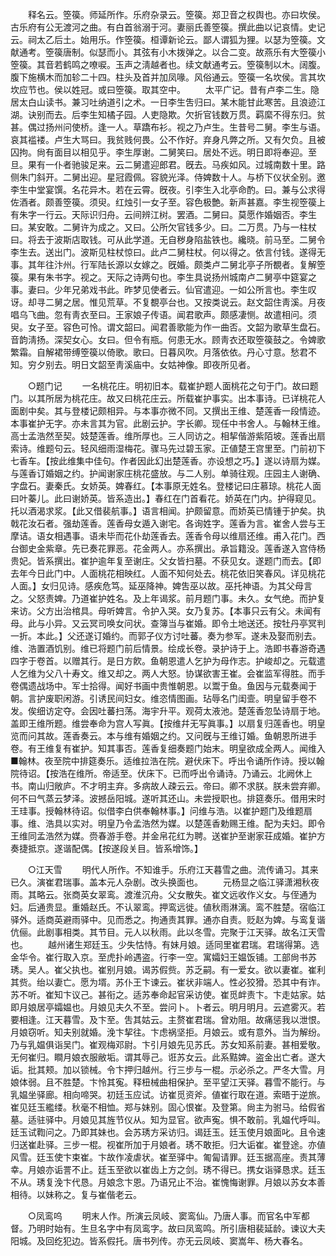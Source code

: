 <!-- { "loadSidebar": true } -->
　　释名云。箜篌。师延所作。乐府杂录云。箜篌。郑卫音之权舆也。亦曰坎侯。古乐府有公无渡河之曲。有白首翁溺于河。妻丽氏善箜篌。撰此曲以记哀情。史记云。祠太乙后土。始用乐。作箜篌。桓谭新论云。鄙人谓狐为狸。以瑟为箜篌。文献通考。箜篌唐制。似瑟而小。其弦有小木拨弹之。以合二变。故燕乐有大箜篌小箜篌。其音若鹤鸣之嘹唳。玉声之淸越者也。续文献通考云。箜篌制以木。阔腹。腹下施横木而加轸二十四。柱头及首并加凤喙。风俗通云。箜篌一名坎侯。言其坎坎应节也。侯以姓冠。或曰箜篌。取其空中。 
　　太平广记。昔有卢李二生。隐居太白山读书。兼习吐纳道引之术。一日李生吿归曰。某木能甘此寒苦。且浪迹江湖。诀别而去。后李生知橘子园。人吏隐欺。欠折官钱数万贯。羁縻不得东归。贫甚。偶过扬州问使桥。逢一人。草蹻布衫。视之乃卢生。生昔号二舅。李生与语。哀其褴褛。卢生大骂曰。我贫贱何畏。公不作好。弃身凡弊之所。又有欠负。且被囚拘。尙有面目以相见乎。李生厚谢。二舅笑曰。居处不远。明日即将奉迎。至旦。果有一仆者驰骏足来。云二舅遣迎郎君。旣去。马疾如风。过城南数十里。路侧朱门斜开。二舅出迎。星冠霞佩。容貌光泽。侍婢数十人。与桥下仪状全别。邀李生中堂宴馔。名花异木。若在云霄。旣夜。引李生入北亭命酌。曰。兼与公求得佐酒者。颇善箜篌。须臾。红烛引一女子至。容色极艶。新声甚嘉。李生视箜篌上有朱字一行云。天际识归舟。云间辨江树。罢酒。二舅曰。莫愿作婚姻否。李生曰。某安敢。二舅许为成之。又曰。公所欠官钱多少。曰。二万贯。乃与一柱杖曰。将去于波斯店取钱。可从此学道。无自秽身陷盐铁也。纔晓。前马至。二舅令李生去。送出门。波斯见柱杖惊曰。此卢二舅柱杖。何以得之。依言付钱。遂得无事。其年往汴州。行军陆长源以女嫁之。旣婚。颇类卢二舅北亭子所覩者。复解箜篌。果有朱书字。视之。天际之诗两句也。李生具说扬州城南卢二舅亭中筵宴之事。妻曰。少年兄弟戏书此。昨梦见使者云。仙官遣迎。一如公所言也。李生叹讶。却寻二舅之居。惟见荒草。不复覩亭台也。又按类说云。赵文韶住靑溪。月夜唱乌飞曲。忽有靑衣至曰。王家娘子传语。闻君歌声。颇感凄恻。故遣相问。须臾。女子至。容色可怜。谓文韶曰。闻君善歌能为作一曲否。文韶为歌草生盘石。音韵淸扬。深契女心。女曰。但令有瓶。何患无水。顾靑衣还取箜篌鼓之。令婢歌繁霜。自解裙带缚箜篌以倚歌。歌曰。日暮风吹。月落依依。丹心寸意。愁君不知。穷夕别去。明日文韶至靑溪庙中。女姑神像。即夜所见者。 

　　○题门记 
　　一名桃花庄。明初旧本。载崔护题人面桃花之句于门。故曰题门。以其所居为桃花庄。故又曰桃花庄云。所载崔护事实。出本事诗。已详桃花人面剧中矣。其与登楼记颇相异。与本事亦微不同。又撰出王维、楚莲香一段情迹。本事崔护无字。亦未言其为官。此剧云护。字长卿。现任中书舍人。与翰林王维。高士孟浩然至契。妓楚莲香。维所厚也。三人同访之。相挈偕游紫陌坡。莲香出扇索诗。维题句云。轻风细雨湿梅花。骤马先过碧玉家。正値楚王宫里至。门前初下七香车。【按此维集中佳句。作者因此幻出楚莲香。亦设想之巧。】遂以诗扇为媒。与莲香订婚姻之约。护闻谢家庄桃花盛放。与二人别。单骑往观。庄园主人谢确、字盘石。妻秦氏。女娇英。婢春红。【本事原无姓名。登楼记曰庄慕琼。桃花人面曰叶蓁儿。此曰谢娇英。皆系造出。】春红在门首看花。娇英在门内。护得窥见。托以酒渴求浆。【此又借裴航事。】语言相闻。护颇留意。而娇英已情锺于护矣。执戟花汝石者。强劫莲香。莲香母女遁入谢宅。各询姓字。莲香为言。崔舍人尝与王摩诘。语女相遇事。语未毕而花仆劫莲香去。莲香令母以维扇还维。甫入花门。西台御史金紫章。先已奏花罪恶。花金两人。亦系撰出。承旨籍没。莲香遂入宫侍杨贵妃。皆系撰出。崔护逾年复至谢庄。父女皆扫墓。不获见女。遂题门而去。【即去年今日此门中。人面桃花相映红。人面不知何处去。桃花依旧笑春风。详见桃花人面。】女归见诗。感疾危笃。延巫降神。婢吿巫以故。巫托神语。为其父母言之。父怒责婢。乃道崔护姓名。及上年谒浆。前月题门事。未久。女气绝。而护复来访。父方出治棺具。母听婢言。令护入哭。女乃复苏。【本事只云有父。未闻有母。此与小异。又云冥司唤女问状。查簿当与崔婚。即令土地送还。按牡丹亭冥判一折。本此。】父还遂订婚约。而郭子仪方讨吐蕃。奏为参军。遂未及娶而别去。维、浩置酒饥别。维已将题门前后情景。绘成长卷。录护诗于上。浩即书春游奇遇四字于卷首。以赠其行。是日方飮。鱼朝恩遣人乞护为母作志。护峻却之。元载遣人乞维为父八十寿文。维又却之。两人大怒。协谋欲害王崔。会崔监军得胜。而手卷偶遗战场中。军士拾得。闻好书画中贵惟朝恩。以鬻于鱼。鱼因与元载奏闻于朝。言护废职闲游。引诱民间妇女。维恣情图画。玷辱名门闺壸。明皇留手卷不发。俟细访定夺。会因吐蕃扫荡。海宇升平。观荷太液池。楚莲香忽坠诗扇于地。盖即王维所题。维尝奉命为宫人写眞。【按维幷无写眞事。】以扇复归莲香也。明皇览而问其故。莲香奏云。本与维有婚姻之约。又问旣与王维订婚。鱼朝恩所进手卷。有王维复有崔护。知其事否。莲香复细奏题门始末。明皇欲成全两人。闻维入■翰林。夜至院中排筵奏乐。适维拉浩在院。避伏床下。呼出令诵所作诗。授以翰院待诏。【按浩在维所。帝适至。伏床下。已而呼出令诵诗。乃诵云。北阙休上书。南山归敞庐。不才明主弃。多病故人疎云云。帝曰。卿不求朕。朕未尝弃卿。何不曰气蒸云梦泽。波撼岳阳城。遂听其还山。未尝授职也。排筵奏乐。借用宋时王珪事。授翰林待诏。似借李白供奉翰林事。】问维与浩。以崔护题门及维题扇事。维、浩具以实对。明皇乃令孟浩然为媒。以楚莲香勅赐王维。配为夫妇。即令王维同孟浩然为媒。赍春游手卷。并金帛花红为聘。送崔护至谢家荘成婚。崔护方奏捷抵京。遂谐配偶。【按遂段关目。皆系增饰。】 

　　○江天雪 
　　明代人所作。不知谁手。乐府江天暮雪之曲。流传诵习。其来已久。演崔君瑞事。盖本元人杂剧。改头换面也。 
　　元杨显之临江驿潇湘秋夜雨。其略云。张商英女翠鸾。渡淮沉舟。父女散失。崔文远收作义女。与侄通为妇。后通贵显。重婚赵氏。不认翠鸾。押鸾远徙。値秋雨淋漓。鸾不胜楚。宿临江驿外。适商英避雨驿中。见而悉之。拘通责其罪。通亦自责。贬赵为婢。与鸾复谐伉俪。此剧事相类。其节目。元人以秋雨。此以冬雪。完聚于江天驿。故名江天雪也。 
　　越州诸生郑廷玉。少失怙恃。有妹月娘。适同里崔君瑞。君瑞得第。选金华令。崔行取入京。至虎扑岭遇盗。行李一空。寓孀妇王媪饭铺。工部尙书苏琇。吴人。崔父执也。崔别月娘。谒苏假赀。苏乏嗣。有一爱女。欲以妻崔。崔利其赀。绐以妻亡。愿为壻。苏仆王卞谏云。崔状非端人。性必狡猾。恐其中有诈。苏不听。崔知卞议己。甚衔之。适苏奉命起官采访使。崔觅衅责卞。卞走姑家。姑即月娘居亭孀媪也。月娘见夫久不至。尝问卜。卜者云。明月明月。云遮雾灭。若要相逢。江天暮雪。及卞至。吿其姑云。主赘崔君瑞。曾劝阻。故痛惩我以泄恨。月娘窃听。知夫别就婚。浼卞挈往。卞虑祸坚拒。月娘云。或有意外。当为解纷。乃与乳媪俱诣吴门。崔观梅邓尉。卞引月娘先见苏氏。苏女知系前妻。甚相爱敬。无何崔归。瞷月娘衣服敝垢。谓其辱己。诳苏女云。此系黠婢。盗金出亡者。遂大诟。批其颊。加以锁械。令卞押归越州。行三步与一棍。示必杀之。严冬大雪。月娘体弱。且不胜楚。卞怜其寃。释杻械曲相保护。至平望江天驿。暮雪不能行。与乳媪坐驿廊。相向啼哭。初廷玉应试。访崔觅资斧。値崔行取在道。索晤于逆旅。崔见廷玉繿缕。秋毫不相恤。郑与妹别。固心恨崔。及登第。尙主为驸马。给假省墓。适驻驿中。月娘见其旌节仪从。知为显官。欲声寃。惧不敢前。乳媪代呼叫。廷玉试鞫问之。乃即其妹也。会苏琇方采访归。谒廷玉。廷玉使月娘面叱。且令速归送崔赴驿。三步一棍。视崔所加于月娘者。琇不敢拒。归大诟崔。崔登途。亦値风雪。廷玉使卞束崔。卞故作凌虐状。崔至驿中。匍匐请罪。廷玉据高座。责其薄幸。月娘亦诟詈不止。廷玉至欲以崔齿上方之剑。琇不得已。携女诣驿恳求。廷玉不从。琇复浼卞代恳。月娘念卞恩。乃语兄止不治。崔愧悔谢罪。月娘以苏女本善相待。以妹称之。复与崔偕老云。 

　　○凤鸾呜 
　　明末人作。所演云凤岐、窦鸾仙。乃唐人事。而官名中军都督。乃明时始有。生旦名字中有凤鸾字。故曰凤鸾鸣。所引唐相裴延龄。谏议大夫阳城。及回纥犯边。皆系假托。唐书列传。亦无云凤岐、窦嵩年、杨大春名。 
